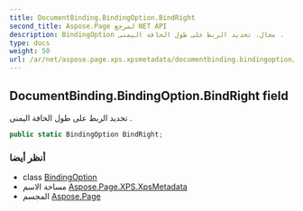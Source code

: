 ```yaml
---
title: DocumentBinding.BindingOption.BindRight
second_title: Aspose.Page لمرجع NET API
description: BindingOption مجال. تحديد الربط على طول الحافة اليمنى .
type: docs
weight: 50
url: /ar/net/aspose.page.xps.xpsmetadata/documentbinding.bindingoption/bindright/
---
```

## DocumentBinding.BindingOption.BindRight field

تحديد الربط على طول الحافة اليمنى .

```csharp
public static BindingOption BindRight;
```

### أنظر أيضا

* class [BindingOption](../)
* مساحة الاسم [Aspose.Page.XPS.XpsMetadata](../../documentbinding.bindingoption/)
* المجسم [Aspose.Page](../../../)


